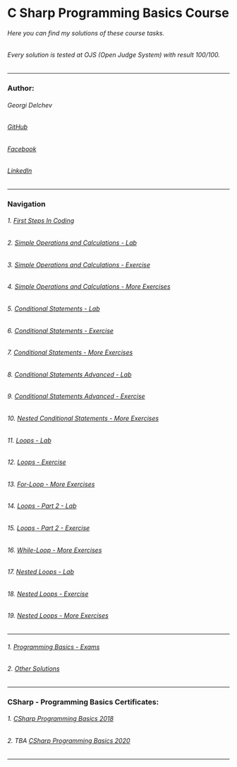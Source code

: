 # C Sharp Programming Basics Course
###### *Here you can find my solutions of these course tasks.*
###### *Every solution is tested at OJS (Open Judge System) with result 100/100.*
------------
### Author:
###### Georgi Delchev 

###### [GitHub](https://github.com/georgidelchev)
###### [Facebook](https://www.facebook.com/georgi.d99/)
###### [LinkedIn](https://www.linkedin.com/in/delchevgeorgi/)
------------
### Navigation

###### 1. [First Steps In Coding](https://github.com/georgidelchev/CSharp-Programming-Basics-Tasks/tree/master/01%20-%20%5BFirst%20Steps%20In%20Coding%5D)
###### 2. [Simple Operations and Calculations - Lab](https://github.com/georgidelchev/CSharp-Programming-Basics-Tasks/tree/master/02%20-%20%5BSimple%20Operations%20and%20Calculations%20-%20Lab%5D)
###### 3. [Simple Operations and Calculations - Exercise](https://github.com/georgidelchev/CSharp-Programming-Basics-Tasks/tree/master/03%20-%20%5BSimple%20Operations%20and%20Calculations%20-%20Exercise%5D)
###### 4. [Simple Operations and Calculations - More Exercises](https://github.com/georgidelchev/CSharp-Programming-Basics-Tasks/tree/master/04%20-%20%5BSimple%20Operations%20and%20Calculations%20-%20More%20Exercises%5D)
###### 5. [Conditional Statements - Lab](https://github.com/georgidelchev/CSharp-Programming-Basics-Tasks/tree/master/05%20-%20%5BConditional%20Statements%20-%20Lab%5D)
###### 6. [Conditional Statements - Exercise](https://github.com/georgidelchev/CSharp-Programming-Basics-Tasks/tree/master/06%20-%20%5BConditional%20Statements%20-%20Exercise%5D)
###### 7. [Conditional Statements - More Exercises](https://github.com/georgidelchev/CSharp-Programming-Basics-Tasks/tree/master/07%20-%20%5BConditional%20Statements%20-%20More%20Exercises%5D)
###### 8. [Conditional Statements Advanced - Lab](https://github.com/georgidelchev/CSharp-Programming-Basics-Tasks/tree/master/08%20-%20%5BConditional%20Statements%20Advanced%20-%20Lab%5D)
###### 9. [Conditional Statements Advanced - Exercise](https://github.com/georgidelchev/CSharp-Programming-Basics-Tasks/tree/master/09%20-%20%5BConditional%20Statements%20Advanced%20-%20Exercise%5D)
###### 10. [Nested Conditional Statements - More Exercises](https://github.com/georgidelchev/CSharp-Programming-Basics-Tasks/tree/master/10%20-%20%5BNested%20Conditional%20Statements%20-%20More%20Exercises%5D)
###### 11. [Loops - Lab](https://github.com/georgidelchev/CSharp-Programming-Basics-Tasks/tree/master/11%20-%20%5BLoops%20-%20Lab%5D)
###### 12. [Loops - Exercise](https://github.com/georgidelchev/CSharp-Programming-Basics-Tasks/tree/master/12%20-%20%5BLoops%20-%20Exercise%5D)
###### 13. [For-Loop - More Exercises](https://github.com/georgidelchev/CSharp-Programming-Basics-Tasks/tree/master/13%20-%20%5BFor-Loop%20-%20More%20Exercises%5D)
###### 14. [Loops - Part 2 - Lab](https://github.com/georgidelchev/CSharp-Programming-Basics-Tasks/tree/master/14%20-%20%5BLoops%20-%20Part%202%20-%20Lab%5D)
###### 15. [Loops - Part 2 - Exercise](https://github.com/georgidelchev/CSharp-Programming-Basics-Tasks/tree/master/15%20-%20%5BLoops%20-%20Part%202%20-%20Exercise%5D)
###### 16. [While-Loop - More Exercises](https://github.com/georgidelchev/CSharp-Programming-Basics-Tasks/tree/master/16%20-%20%5BWhile-Loop%20-%20More%20Exercises%5D)
###### 17. [Nested Loops - Lab](https://github.com/georgidelchev/CSharp-Programming-Basics-Tasks/tree/master/17%20-%20%5BNested%20Loops%20-%20Lab%5D)
###### 18. [Nested Loops - Exercise](https://github.com/georgidelchev/CSharp-Programming-Basics-Tasks/tree/master/18%20-%20%5BNested%20Loops%20-%20Exercise%5D)
###### 19. [Nested Loops - More Exercises](https://github.com/georgidelchev/CSharp-Programming-Basics-Tasks/tree/master/19%20-%20%5BNested%20Loops%20-%20More%20Exercises%5D)

------------
###### 1. [Programming Basics - Exams](https://github.com/georgidelchev/CSharp-Programming-Basics-Tasks/tree/master/%5BProgramming%20Basics%20-%20Exams%5D)
###### 2. [Other Solutions](https://github.com/georgidelchev/CSharp-Programming-Basics-Tasks/tree/master/%5BOther%20Solutions%5D)
------------
### CSharp - Programming Basics Certificates:
###### 1. [CSharp Programming Basics 2018](https://softuni.bg/certificates/details/60522/7f0d88f0)
###### 2. TBA [CSharp Programming Basics 2020]()
------------



